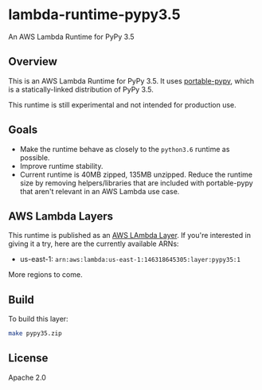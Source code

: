 # lambda-runtime-pypy3.5

An AWS Lambda Runtime for PyPy 3.5

## Overview

This is an AWS Lambda Runtime for PyPy 3.5. It uses [portable-pypy](https://github.com/squeaky-pl/portable-pypy), which is a statically-linked distribution of PyPy 3.5.

This runtime is still experimental and not intended for production use.

## Goals

* Make the runtime behave as closely to the `python3.6` runtime as possible.
* Improve runtime stability.
* Current runtime is 40MB zipped, 135MB unzipped. Reduce the runtime size by removing
  helpers/libraries that are included with portable-pypy that aren't relevant in an AWS
  Lambda use case.

## AWS Lambda Layers

This runtime is published as an [AWS LAmbda Layer](https://docs.aws.amazon.com/lambda/latest/dg/configuration-layers.html). If you're interested in giving it a try, here are the currently available ARNs:

* us-east-1: `arn:aws:lambda:us-east-1:146318645305:layer:pypy35:1`

More regions to come.

## Build

To build this layer:

```bash
make pypy35.zip
```

## License

Apache 2.0